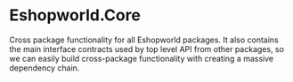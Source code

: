 # Eshopworld.Core

Cross package functionality for all Eshopworld packages.
It also contains the main interface contracts used by top level API from other packages, so we can easily build cross-package functionality with creating a massive dependency chain.

